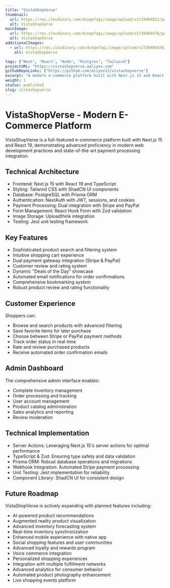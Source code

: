 ```yaml
---
title: "VistaShopVerse"
thumbnail:
  url: https://res.cloudinary.com/dceqefagi/image/upload/v1739404822/portfolio/vista_shop_verse_800x450_grkkwi.jpg
  alt: VistaShopVerse
mainImage:
  url: https://res.cloudinary.com/dceqefagi/image/upload/v1739404476/portfolio/vista_shop_verse_1600x900_zi8hpm.jpg
  alt: VistaShopVerse
additionalImages:
  - url: https://res.cloudinary.com/dceqefagi/image/upload/v1739404476/portfolio/vista_shop_verse_1600x900_zi8hpm.jpg
    alt: VistaShopVerse

tags: ["Next", "React", "Node", "Postgres", "Tailwind"]
projectURL: "https://vistashopverse.aaliyev.com"
githubRepoLinks: ["https://github.com/aliyev12/vistashopverse"]
excerpt: "A modern e-commerce platform built with Next.js 15 and React 19, featuring dual payment processing, advanced search capabilities, and a comprehensive admin dashboard."
weight: 1
status: published
slug: vistashopverse
---
```


# VistaShopVerse - Modern E-Commerce Platform

VistaShopVerse is a full-featured e-commerce platform built with Next.js 15 and React 19, demonstrating advanced proficiency in modern web development practices and state-of-the-art payment processing integration.

## Technical Architecture

- Frontend: Next.js 15 with React 19 and TypeScript
- Styling: Tailwind CSS with ShadCN UI components
- Database: PostgreSQL with Prisma ORM
- Authentication: NextAuth with JWT, sessions, and cookies
- Payment Processing: Dual integration with Stripe and PayPal
- Form Management: React Hook Form with Zod validation
- Image Storage: Uploadthink integration
- Testing: Jest unit testing framework

## Key Features

- Sophisticated product search and filtering system
- Intuitive shopping cart experience
- Dual payment gateway integration (Stripe & PayPal)
- Customer review and rating system
- Dynamic "Deals of the Day" showcase
- Automated email notifications for order confirmations
- Comprehensive bookmarking system
- Robust product review and rating functionality

## Customer Experience

Shoppers can:

- Browse and search products with advanced filtering
- Save favorite items for later purchase
- Choose between Stripe or PayPal payment methods
- Track order status in real-time
- Rate and review purchased products
- Receive automated order confirmation emails

## Admin Dashboard

The comprehensive admin interface enables:

- Complete inventory management
- Order processing and tracking
- User account management
- Product catalog administration
- Sales analytics and reporting
- Review moderation

## Technical Implementation

- Server Actions: Leveraging Next.js 15's server actions for optimal performance
- TypeScript & Zod: Ensuring type safety and data validation
- Prisma ORM: Robust database operations and migrations
- Webhook Integration: Automated Stripe payment processing
- Unit Testing: Jest implementation for reliability
- Component Library: ShadCN UI for consistent design

## Future Roadmap

VistaShopVerse is actively expanding with planned features including:

- AI-powered product recommendations
- Augmented reality product visualization
- Advanced inventory forecasting system
- Real-time inventory synchronization
- Enhanced mobile experience with native app
- Social shopping features and user communities
- Advanced loyalty and rewards program
- Voice commerce integration
- Personalized shopping experiences
- Integration with multiple fulfillment networks
- Advanced analytics for consumer behavior
- Automated product photography enhancement
- Live shopping events platform
